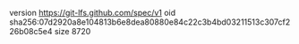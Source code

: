 version https://git-lfs.github.com/spec/v1
oid sha256:07d2920a8e104813b6e8dea80880e84c22c3b4bd03211513c307cf226b08c5e4
size 8720
